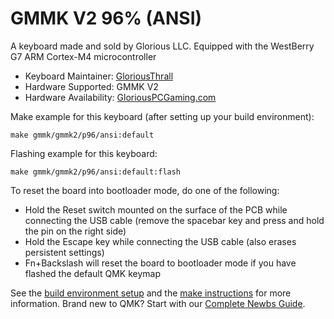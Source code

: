 # GMMK V2 96% (ANSI)

A keyboard made and sold by Glorious LLC. Equipped with the WestBerry G7 ARM Cortex-M4 microcontroller

* Keyboard Maintainer: [GloriousThrall](https://github.com/GloriousThrall)
* Hardware Supported: GMMK V2
* Hardware Availability: [GloriousPCGaming.com](https://www.pcgamingrace.com)

Make example for this keyboard (after setting up your build environment):

    make gmmk/gmmk2/p96/ansi:default

Flashing example for this keyboard:

    make gmmk/gmmk2/p96/ansi:default:flash

To reset the board into bootloader mode, do one of the following:

* Hold the Reset switch mounted on the surface of the PCB while connecting the USB cable (remove the spacebar key and press and hold the pin on the right side)
* Hold the Escape key while connecting the USB cable (also erases persistent settings)
* Fn+Backslash will reset the board to bootloader mode if you have flashed the default QMK keymap

See the [build environment setup](https://docs.qmk.fm/#/getting_started_build_tools) and the [make instructions](https://docs.qmk.fm/#/getting_started_make_guide) for more information. Brand new to QMK? Start with our [Complete Newbs Guide](https://docs.qmk.fm/#/newbs).